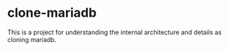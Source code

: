 # clone-mariadb

This is a project for understanding the internal architecture and details as cloning mariadb.





